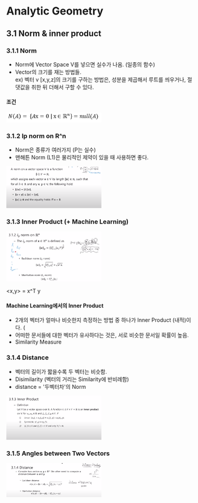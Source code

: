 # Analytic Geometry  

## 3.1 Norm & inner product  

### 3.1.1 Norm  
- Norm에 Vector Space V를 넣으면 실수가 나옴. (일종의 함수)  
- Vector의 크기를 재는 방법들.  
ex) 벡터 v [x,y,z]의 크기를 구하는 방법은, 성분을 제곱해서 루트를 씌우거나, 절댓값을 취한 뒤 더해서 구할 수 있다.  

#### 조건  

 <img src="/Artificial Intelligence/Capture/16.png" width="50%" height="50%">  

### 3.1.2 lp norm on R^n  
- Norm은 종류가 여러가지 (P는 실수)    
- 맨해튼 Norm (L1)은 물리적인 제약이 있을 때 사용하면 좋다.  

 <img src="/Artificial Intelligence/Capture/17.png" width="50%" height="50%">

### 3.1.3 Inner Product (+ Machine Learning)  
 <img src="/Artificial Intelligence/Capture/18.png" width="50%" height="50%">
 
<x,y> = x^T y  

#### Machine Learning에서의 Inner Product
- 2개의 벡터가 얼마나 비슷한지 측정하는 방법 중 하나가 Inner Product (내적)이다.  (
- 어떠한 문서들에 대한 벡터가 유사하다는 것은, 서로 비슷한 문서일 확률이 높음.  
- Similarity Measure

### 3.1.4 Distance  
- 벡터의 길이가 짧을수록 두 벡터는 비슷함.
- Disimilarity (벡터의 거리는 Similarity에 반비례함)  
- distance = '두벡터차'의 Norm  

 <img src="/Artificial Intelligence/Capture/19.png" width="50%" height="50%">

### 3.1.5 Angles between Two Vectors  

 <img src="/Artificial Intelligence/Capture/20.png" width="50%" height="50%">
